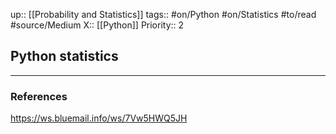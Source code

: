 up:: [[Probability and Statistics]]
tags:: #on/Python #on/Statistics #to/read #source/Medium 
X:: [[Python]]
Priority:: 2

## Python statistics



---

### References
https://ws.bluemail.info/ws/7Vw5HWQ5JH